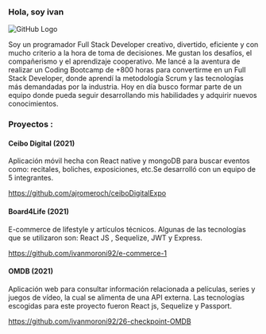 ### Hola, soy ivan 

![GitHub Logo](https://user-images.githubusercontent.com/69017661/127789120-70c15e32-b5e8-4240-b64f-27ccafa3f9bb.png)

Soy un programador Full Stack Developer creativo, divertido, eficiente y con
mucho criterio a la hora de toma de decisiones. Me gustan los desafíos, el
compañerismo y el aprendizaje cooperativo.
Me lancé a la aventura de realizar un Coding Bootcamp de +800 horas para
convertirme en un Full Stack Developer, donde aprendí la metodología Scrum y
las tecnologías más demandadas por la industria.
Hoy en día busco formar parte de un equipo donde pueda seguir desarrollando
mis habilidades y adquirir nuevos conocimientos.

### Proyectos :

#### Ceibo Digital (2021)
Aplicación móvil hecha con React native y mongoDB para buscar eventos como:
recitales, boliches, exposiciones, etc.Se desarrolló con un equipo de 5
integrantes.

https://github.com/ajromeroch/ceiboDigitalExpo

#### Board4Life (2021)
E-commerce de lifestyle y artículos técnicos. Algunas de las tecnologías que se
utilizaron son: React JS , Sequelize, JWT y Express.

https://github.com/ivanmoroni92/e-commerce-1

#### OMDB (2021)
Aplicación web para consultar información relacionada a películas, series y
juegos de vídeo, la cual se alimenta de una API externa. Las tecnologías
escogidas para este proyecto fueron React js, Sequelize y Passport.

https://github.com/ivanmoroni92/26-checkpoint-OMDB


